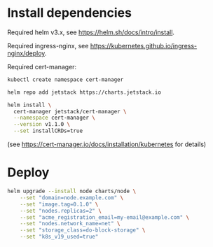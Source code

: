 # Install dependencies

Required helm v3.x, see https://helm.sh/docs/intro/install.

Required ingress-nginx, see https://kubernetes.github.io/ingress-nginx/deploy.

Required cert-manager:
```bash
kubectl create namespace cert-manager

helm repo add jetstack https://charts.jetstack.io

helm install \
  cert-manager jetstack/cert-manager \
  --namespace cert-manager \
  --version v1.1.0 \
  --set installCRDs=true
```
(see https://cert-manager.io/docs/installation/kubernetes for details)

# Deploy

```bash
helm upgrade --install node charts/node \
    --set "domain=node.example.com" \
    --set "image.tag=0.1.0" \
    --set "nodes.replicas=2" \
    --set "acme_registration_email=my-email@example.com" \
    --set "nodes.network_name=net" \
    --set "storage_class=do-block-storage" \
    --set "k8s_v19_used=true"
```
